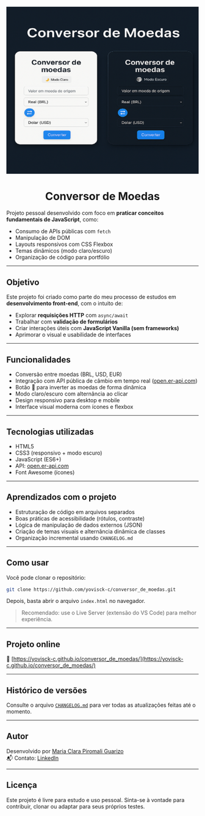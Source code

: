 <p align="center">
  <img src="./capa_projeto.png" alt="Capa do projeto Conversor de Moedas" />
</p>

<h1 align="center">Conversor de Moedas</h1>

Projeto pessoal desenvolvido com foco em **praticar conceitos fundamentais de JavaScript**, como:

- Consumo de APIs públicas com `fetch`
- Manipulação de DOM
- Layouts responsivos com CSS Flexbox
- Temas dinâmicos (modo claro/escuro)
- Organização de código para portfólio

----------

##  Objetivo

Este projeto foi criado como parte do meu processo de estudos em **desenvolvimento front-end**, com o intuito de:

- Explorar **requisições HTTP** com `async/await`
- Trabalhar com **validação de formulários**
- Criar interações úteis com **JavaScript Vanilla (sem frameworks)**
- Aprimorar o visual e usabilidade de interfaces

----------

##  Funcionalidades

- Conversão entre moedas (BRL, USD, EUR)
- Integração com API pública de câmbio em tempo real ([open.er-api.com](https://www.exchangerate-api.com/))
- Botão 🔁 para inverter as moedas de forma dinâmica
- Modo claro/escuro com alternância ao clicar
- Design responsivo para desktop e mobile
- Interface visual moderna com ícones e flexbox

----------

##  Tecnologias utilizadas

- HTML5
- CSS3 (responsivo + modo escuro)
- JavaScript (ES6+)
- API: [open.er-api.com](https://www.exchangerate-api.com/)
- Font Awesome (ícones)

----------

##  Aprendizados com o projeto

- Estruturação de código em arquivos separados
- Boas práticas de acessibilidade (rótulos, contraste)
- Lógica de manipulação de dados externos (JSON)
- Criação de temas visuais e alternância dinâmica de classes
- Organização incremental usando `CHANGELOG.md`

----------

##  Como usar

Você pode clonar o repositório:

```bash
git clone https://github.com/yovisck-c/conversor_de_moedas.git
```

Depois, basta abrir o arquivo `index.html` no navegador.

>  Recomendado: use o Live Server (extensão do VS Code) para melhor experiência.

----------

##  Projeto online

🔗 [https://yovisck-c.github.io/conversor_de_moedas/](https://yovisck-c.github.io/conversor_de_moedas/)

----------

##  Histórico de versões

Consulte o arquivo [`CHANGELOG.md`](./CHANGELOG.md) para ver todas as atualizações feitas até o momento.

----------

##  Autor

Desenvolvido por [Maria Clara Piromali Guarizo](https://github.com/yovisck-c)\
📬 Contato: [LinkedIn](https://www.linkedin.com/in/maria-clara-piromali-guarizo-6b8a21357/)

----------

##  Licença

Este projeto é livre para estudo e uso pessoal. Sinta-se à vontade para contribuir, clonar ou adaptar para seus próprios testes.

